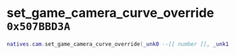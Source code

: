 # set_game_camera_curve_override `0x507BBD3A`

```lua
natives.cam.set_game_camera_curve_override(_unk0 --[[ number ]], _unk1 --[[ number ]])
```